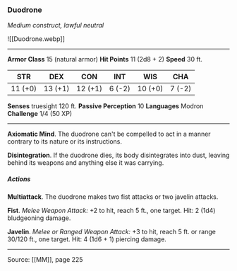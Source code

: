 ### Duodrone
_Medium construct, lawful neutral_

![[Duodrone.webp]]




---

**Armor Class** 15 (natural armor)
**Hit Points** 11 (2d8 + 2)
**Speed** 30 ft.

| STR     | DEX     | CON     | INT     | WIS     | CHA     |
|---------|---------|---------|---------|---------|---------|
| 11 (+0) | 13 (+1) | 12 (+1) | 6 (-2) | 10 (+0) | 7 (-2) |

**Senses** truesight 120 ft.
**Passive Perception** 10
**Languages** Modron
**Challenge** 1/4 (50 XP)

---

**Axiomatic Mind**. The duodrone can't be compelled to act in a manner contrary to its nature or its instructions.

**Disintegration**. If the duodrone dies, its body disintegrates into dust, leaving behind its weapons and anything else it was carrying.

##### Actions
**Multiattack**. The duodrone makes two fist attacks or two javelin attacks.

**Fist**. _Melee Weapon Attack:_ +2 to hit, reach 5 ft., one target. Hit: 2 (1d4) bludgeoning damage.

**Javelin**. _Melee or Ranged Weapon Attack:_ +3 to hit, reach 5 ft. or range 30/120 ft., one target. Hit: 4 (1d6 + 1) piercing damage.


---

Source: [[MM]], page 225